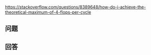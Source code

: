 <https://stackoverflow.com/questions/8389648/how-do-i-achieve-the-theoretical-maximum-of-4-flops-per-cycle>

## 问题



## 回答
